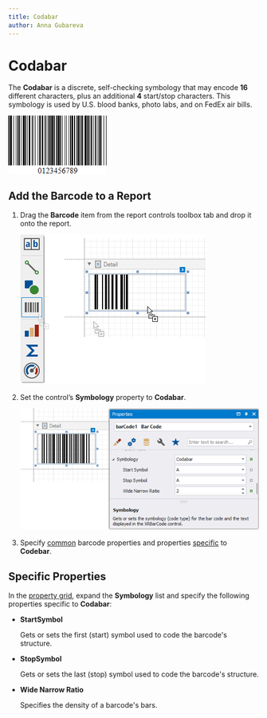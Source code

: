 ```yaml
---
title: Codabar
author: Anna Gubareva
---
```

# Codabar

The **Codabar** is a discrete, self-checking symbology that may encode **16** different characters, plus an additional **4** start/stop characters. This symbology is used by U.S. blood banks, photo labs, and on FedEx air bills.

![](../../../../../images/eurd-win-bar-code-codabar.png)

## Add the Barcode to a Report

1. Drag the **Barcode** item from the report controls toolbox tab and drop it onto the report. 

    ![](../../../../../images/drag-and-drop-barcode.png)

2. Set the control’s **Symbology** property to **Codabar**. 

    ![](../../../../../images/codabar-in-designer.png)

3. Specify [common](add-bar-codes-to-a-report.md) barcode properties and properties [specific](#specific-properties) to **Codebar**.

## Specific Properties

In the [property grid](../../report-designer-tools/ui-panels/property-grid-tabbed-view.md), expand the **Symbology** list and specify the following properties specific to **Codabar**:

* **StartSymbol**

    Gets or sets the first (start) symbol used to code the barcode's structure.

* **StopSymbol**

    Gets or sets the last (stop) symbol used to code the barcode's structure.

* **Wide Narrow Ratio**

    Specifies the density of a barcode's bars.